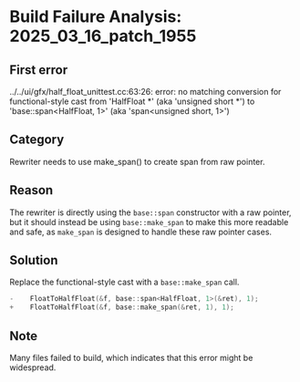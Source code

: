 # Build Failure Analysis: 2025_03_16_patch_1955

## First error

../../ui/gfx/half_float_unittest.cc:63:26: error: no matching conversion for functional-style cast from 'HalfFloat *' (aka 'unsigned short *') to 'base::span<HalfFloat, 1>' (aka 'span<unsigned short, 1>')

## Category
Rewriter needs to use make_span() to create span from raw pointer.

## Reason
The rewriter is directly using the `base::span` constructor with a raw pointer, but it should instead be using `base::make_span` to make this more readable and safe, as `make_span` is designed to handle these raw pointer cases.

## Solution
Replace the functional-style cast with a `base::make_span` call.

```c++
-    FloatToHalfFloat(&f, base::span<HalfFloat, 1>(&ret), 1);
+    FloatToHalfFloat(&f, base::make_span(&ret, 1), 1);
```

## Note
Many files failed to build, which indicates that this error might be widespread.